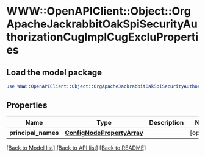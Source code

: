 # WWW::OpenAPIClient::Object::OrgApacheJackrabbitOakSpiSecurityAuthorizationCugImplCugExcluProperties

## Load the model package
```perl
use WWW::OpenAPIClient::Object::OrgApacheJackrabbitOakSpiSecurityAuthorizationCugImplCugExcluProperties;
```

## Properties
Name | Type | Description | Notes
------------ | ------------- | ------------- | -------------
**principal_names** | [**ConfigNodePropertyArray**](ConfigNodePropertyArray.md) |  | [optional] 

[[Back to Model list]](../README.md#documentation-for-models) [[Back to API list]](../README.md#documentation-for-api-endpoints) [[Back to README]](../README.md)


